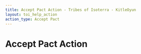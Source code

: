 ```yaml
---
title: Accept Pact Action - Tribes of Isoterra - KitleOyun
layout: toi_help_action
action_type: Accept Pact
---
```


<h1 class="h1">Accept Pact Action</h1>
